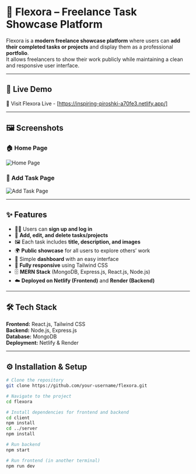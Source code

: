 # 💼 Flexora – Freelance Task Showcase Platform

Flexora is a **modern freelance showcase platform** where users can **add their completed tasks or projects** and display them as a professional **portfolio**.  
It allows freelancers to show their work publicly while maintaining a clean and responsive user interface.

---

## 🚀 Live Demo  
🔗 Visit Flexora Live - [https://inspiring-piroshki-a70fe3.netlify.app/]


---

## 🖼️ Screenshots

### 🏠 Home Page  
![Home Page](https://i.ibb.co.com/1GY2PtV2/Screenshot-2025-10-17-140707.png)

### 🧾 Add Task Page  
![Add Task Page](https://i.ibb.co.com/PvzbktHQ/Screenshot-2025-10-26-091106.png)


---

## ✨ Features

- 👩‍💻 Users can **sign up and log in**
- 🧾 **Add, edit, and delete tasks/projects**
- 🖼️ Each task includes **title, description, and images**
- 🌍 **Public showcase** for all users to explore others’ work
- 🧭 Simple **dashboard** with an easy interface
- 📱 **Fully responsive** using Tailwind CSS
- 🗄️ **MERN Stack** (MongoDB, Express.js, React.js, Node.js)
- ☁️ **Deployed on Netlify (Frontend)** and **Render (Backend)**

---

## 🛠️ Tech Stack

**Frontend:** React.js, Tailwind CSS  
**Backend:** Node.js, Express.js  
**Database:** MongoDB  
**Deployment:** Netlify & Render  

---

## ⚙️ Installation & Setup

```bash
# Clone the repository
git clone https://github.com/your-username/flexora.git

# Navigate to the project
cd flexora

# Install dependencies for frontend and backend
cd client
npm install
cd ../server
npm install

# Run backend
npm start

# Run frontend (in another terminal)
npm run dev
